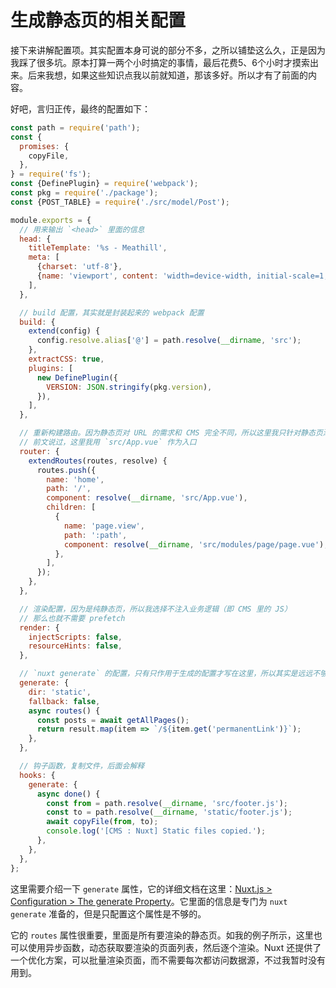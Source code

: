 生成静态页的相关配置
======

接下来讲解配置项。其实配置本身可说的部分不多，之所以铺垫这么久，正是因为我踩了很多坑。原本打算一两个小时搞定的事情，最后花费5、6个小时才摸索出来。后来我想，如果这些知识点我以前就知道，那该多好。所以才有了前面的内容。

好吧，言归正传，最终的配置如下：

```js
const path = require('path');
const {
  promises: {
    copyFile,
  },
} = require('fs');
const {DefinePlugin} = require('webpack');
const pkg = require('./package');
const {POST_TABLE} = require('./src/model/Post');

module.exports = {
  // 用来输出 `<head>` 里面的信息
  head: {
    titleTemplate: '%s - Meathill',
    meta: [
      {charset: 'utf-8'},
      {name: 'viewport', content: 'width=device-width, initial-scale=1, user-scalable=no'},
    ],
  },

  // build 配置，其实就是封装起来的 webpack 配置
  build: {
    extend(config) {
      config.resolve.alias['@'] = path.resolve(__dirname, 'src');
    },
    extractCSS: true,
    plugins: [
      new DefinePlugin({
        VERSION: JSON.stringify(pkg.version),
      }),
    ],
  },

  // 重新构建路由。因为静态页对 URL 的需求和 CMS 完全不同，所以这里我只针对静态页添加了简单的路由设定。
  // 前文说过，这里我用 `src/App.vue` 作为入口
  router: {
    extendRoutes(routes, resolve) {
      routes.push({
        name: 'home',
        path: '/',
        component: resolve(__dirname, 'src/App.vue'),
        children: [
          {
            name: 'page.view',
            path: ':path',
            component: resolve(__dirname, 'src/modules/page/page.vue'),
          },
        ],
      });
    },
  },

  // 渲染配置，因为是纯静态页，所以我选择不注入业务逻辑（即 CMS 里的 JS）
  // 那么也就不需要 prefetch
  render: {
    injectScripts: false,
    resourceHints: false,
  },

  // `nuxt generate` 的配置，只有只作用于生成的配置才写在这里，所以其实是远远不够的
  generate: {
    dir: 'static',
    fallback: false,
    async routes() {
      const posts = await getAllPages();
      return result.map(item => `/${item.get('permanentLink')}`);
    },
  },

  // 钩子函数，复制文件，后面会解释
  hooks: {
    generate: {
      async done() {
        const from = path.resolve(__dirname, 'src/footer.js');
        const to = path.resolve(__dirname, 'static/footer.js');
        await copyFile(from, to);
        console.log('[CMS : Nuxt] Static files copied.');
      },
    },
  },
};
```

这里需要介绍一下 `generate` 属性，它的详细文档在这里：[Nuxt.js > Configuration > The generate Property](https://nuxtjs.org/api/configuration-generate)。它里面的信息是专门为 `nuxt generate` 准备的，但是只配置这个属性是不够的。

<adsense />

它的 `routes` 属性很重要，里面是所有要渲染的静态页。如我的例子所示，这里也可以使用异步函数，动态获取要渲染的页面列表，然后逐个渲染。Nuxt 还提供了一个优化方案，可以批量渲染页面，而不需要每次都访问数据源，不过我暂时没有用到。

